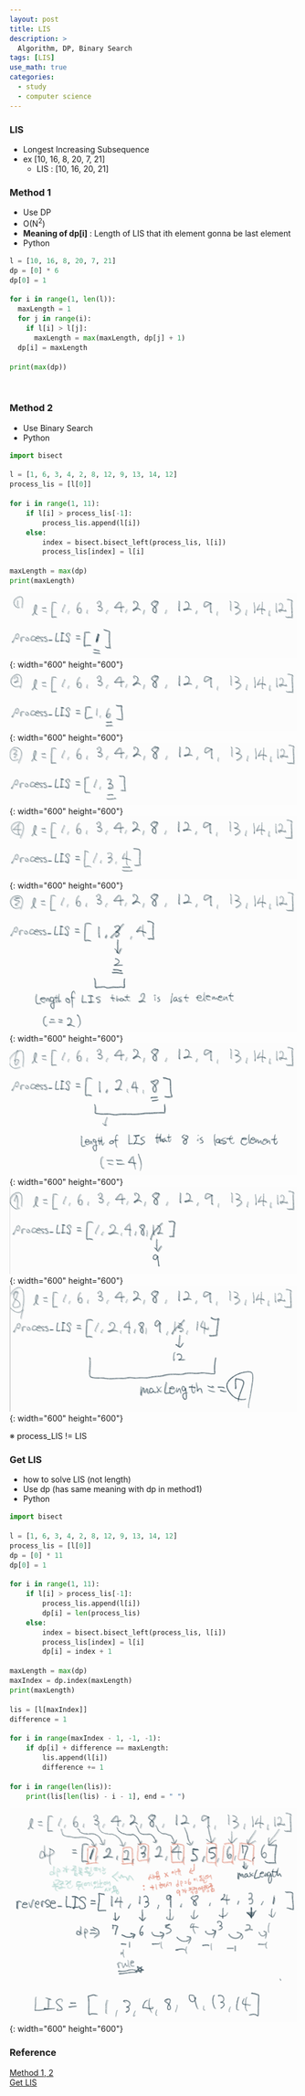 ```yaml
---
layout: post
title: LIS
description: >
  Algorithm, DP, Binary Search
tags: [LIS]
use_math: true
categories:
  - study
  - computer science
---
```

### LIS
* Longest Increasing Subsequence
* ex [10, 16, 8, 20, 7, 21]
  * LIS : [10, 16, 20, 21]

### Method 1
* Use DP
* O(N<sup>2</sup>)
* **Meaning of dp[i]** : Length of LIS that ith element gonna be last element
* Python<br>

~~~python
l = [10, 16, 8, 20, 7, 21]
dp = [0] * 6
dp[0] = 1

for i in range(1, len(l)):
  maxLength = 1
  for j in range(i):
    if l[i] > l[j]:
      maxLength = max(maxLength, dp[j] + 1)
  dp[i] = maxLength

print(max(dp))
~~~
<br>

### Method 2
* Use Binary Search
* Python<br>

~~~python
import bisect

l = [1, 6, 3, 4, 2, 8, 12, 9, 13, 14, 12]
process_lis = [l[0]]

for i in range(1, 11):
    if l[i] > process_lis[-1]:
        process_lis.append(l[i])
    else:
        index = bisect.bisect_left(process_lis, l[i])
        process_lis[index] = l[i]

maxLength = max(dp)
print(maxLength)
~~~

![그림1](https://github.com/hyun-jin891/hyun-jin891.github.io/blob/master/assets/img/126.png?raw=true){: width="600" height="600"}
![그림2](https://github.com/hyun-jin891/hyun-jin891.github.io/blob/master/assets/img/127.png?raw=true){: width="600" height="600"}
![그림3](https://github.com/hyun-jin891/hyun-jin891.github.io/blob/master/assets/img/128.png?raw=true){: width="600" height="600"}
![그림4](https://github.com/hyun-jin891/hyun-jin891.github.io/blob/master/assets/img/129.png?raw=true){: width="600" height="600"}
![그림5](https://github.com/hyun-jin891/hyun-jin891.github.io/blob/master/assets/img/130.png?raw=true){: width="600" height="600"}
![그림6](https://github.com/hyun-jin891/hyun-jin891.github.io/blob/master/assets/img/131.png?raw=true){: width="600" height="600"}
![그림7](https://github.com/hyun-jin891/hyun-jin891.github.io/blob/master/assets/img/132.png?raw=true){: width="600" height="600"}
![그림8](https://github.com/hyun-jin891/hyun-jin891.github.io/blob/master/assets/img/133.png?raw=true){: width="600" height="600"}

※ process_LIS != LIS

### Get LIS
* how to solve LIS (not length)
* Use dp (has same meaning with dp in method1)
* Python<br>

~~~python
import bisect

l = [1, 6, 3, 4, 2, 8, 12, 9, 13, 14, 12]
process_lis = [l[0]]
dp = [0] * 11
dp[0] = 1

for i in range(1, 11):
    if l[i] > process_lis[-1]:
        process_lis.append(l[i])
        dp[i] = len(process_lis)
    else:
        index = bisect.bisect_left(process_lis, l[i])
        process_lis[index] = l[i]
        dp[i] = index + 1   

maxLength = max(dp)
maxIndex = dp.index(maxLength)
print(maxLength)

lis = [l[maxIndex]]
difference = 1

for i in range(maxIndex - 1, -1, -1):
    if dp[i] + difference == maxLength:
        lis.append(l[i])
        difference += 1

for i in range(len(lis)):
    print(lis[len(lis) - i - 1], end = " ")
~~~
![그림9](https://github.com/hyun-jin891/hyun-jin891.github.io/blob/master/assets/img/134.png?raw=true){: width="600" height="600"}

### Reference
[Method 1, 2](https://4legs-study.tistory.com/106)<br>
[Get LIS](https://seohyun0120.tistory.com/entry/%EA%B0%80%EC%9E%A5-%EA%B8%B4-%EC%A6%9D%EA%B0%80%ED%95%98%EB%8A%94-%EB%B6%80%EB%B6%84-%EC%88%98%EC%97%B4LIS-%EC%99%84%EC%A0%84-%EC%A0%95%EB%B3%B5-%EB%B0%B1%EC%A4%80-%ED%8C%8C%EC%9D%B4%EC%8D%AC)<br>
